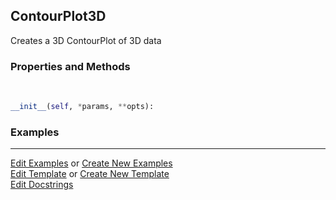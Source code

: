 ## <a id="McUtils.Plots.Plots.ContourPlot3D">ContourPlot3D</a>
Creates a 3D ContourPlot of 3D data

### Properties and Methods
<a id="McUtils.Plots.Plots.ContourPlot3D.__init__" class="docs-object-method">&nbsp;</a>
```python
__init__(self, *params, **opts): 
```

### Examples


___

[Edit Examples](https://github.com/McCoyGroup/References/edit/gh-pages/Documentation/examples/McUtils/Plots/Plots/ContourPlot3D.md) or 
[Create New Examples](https://github.com/McCoyGroup/References/new/gh-pages/?filename=Documentation/examples/McUtils/Plots/Plots/ContourPlot3D.md) <br/>
[Edit Template](https://github.com/McCoyGroup/References/edit/gh-pages/Documentation/templates/McUtils/Plots/Plots/ContourPlot3D.md) or 
[Create New Template](https://github.com/McCoyGroup/References/new/gh-pages/?filename=Documentation/templates/McUtils/Plots/Plots/ContourPlot3D.md) <br/>
[Edit Docstrings](https://github.com/McCoyGroup/McUtils/edit/master/Plots/Plots.py?message=Update%20Docs)